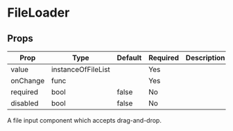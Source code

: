 FileLoader
==========


Props
-----

Prop                  | Type     | Default                   | Required | Description
--------------------- | -------- | ------------------------- | -------- | -----------
value|instanceOfFileList||Yes|
onChange|func||Yes|
required|bool|false|No|
disabled|bool|false|No|

A file input component which accepts drag-and-drop.
